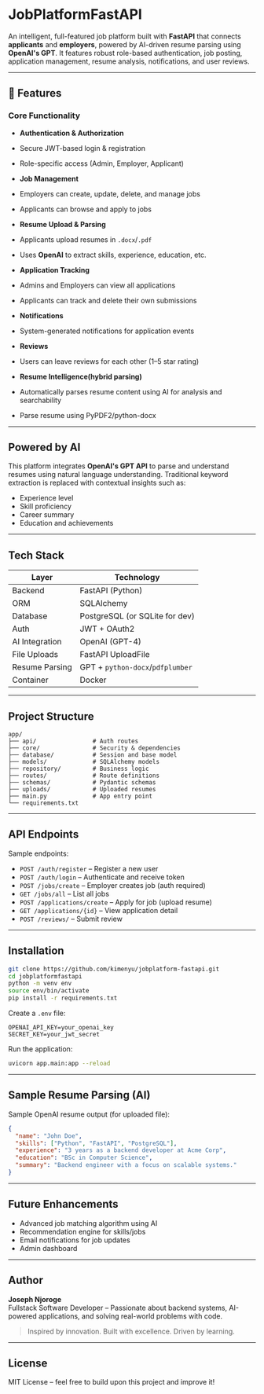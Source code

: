 #  JobPlatformFastAPI

An intelligent, full-featured job platform built with **FastAPI** that connects **applicants** and **employers**, powered by AI-driven resume parsing using **OpenAI's GPT**. It features robust role-based authentication, job posting, application management, resume analysis, notifications, and user reviews.

---
## 🚀 Features

###  Core Functionality

-  **Authentication & Authorization**
  - Secure JWT-based login & registration
  - Role-specific access (Admin, Employer, Applicant)

-  **Job Management**
  - Employers can create, update, delete, and manage jobs
  - Applicants can browse and apply to jobs

-  **Resume Upload & Parsing**
  - Applicants upload resumes in `.docx`/`.pdf`
  - Uses **OpenAI** to extract skills, experience, education, etc.

-  **Application Tracking**
  - Admins and Employers can view all applications
  - Applicants can track and delete their own submissions

-  **Notifications**
  - System-generated notifications for application events

-  **Reviews**
  - Users can leave reviews for each other (1–5 star rating)

-  **Resume Intelligence(hybrid parsing)**
  - Automatically parses resume content using AI for analysis and searchability
  - Parse resume using PyPDF2/python-docx

---

##  Powered by AI

This platform integrates **OpenAI's GPT API** to parse and understand resumes using natural language understanding. Traditional keyword extraction is replaced with contextual insights such as:

- Experience level
- Skill proficiency
- Career summary
- Education and achievements

---

##  Tech Stack

| Layer         | Technology        |
| ------------- | ----------------- |
| Backend       | FastAPI (Python)  |
| ORM           | SQLAlchemy        |
| Database      | PostgreSQL (or SQLite for dev) |
| Auth          | JWT + OAuth2      |
| AI Integration| OpenAI (GPT-4)    |
| File Uploads  | FastAPI UploadFile |
| Resume Parsing| GPT + `python-docx`/`pdfplumber` |
| Container     | Docker  |

---

##  Project Structure

```
app/
├── api/                # Auth routes
├── core/               # Security & dependencies
├── database/           # Session and base model
├── models/             # SQLAlchemy models
├── repository/         # Business logic
├── routes/             # Route definitions
├── schemas/            # Pydantic schemas
├── uploads/            # Uploaded resumes
├── main.py             # App entry point
└── requirements.txt
```

---

##  API Endpoints

Sample endpoints:

- `POST /auth/register` – Register a new user
- `POST /auth/login` – Authenticate and receive token
- `POST /jobs/create` – Employer creates job (auth required)
- `GET /jobs/all` – List all jobs
- `POST /applications/create` – Apply for job (upload resume)
- `GET /applications/{id}` – View application detail
- `POST /reviews/` – Submit review

---

##  Installation

```bash
git clone https://github.com/kimenyu/jobplatform-fastapi.git
cd jobplatformfastapi
python -m venv env
source env/bin/activate
pip install -r requirements.txt
```

Create a `.env` file:

```env
OPENAI_API_KEY=your_openai_key
SECRET_KEY=your_jwt_secret
```

Run the application:

```bash
uvicorn app.main:app --reload
```

---

##  Sample Resume Parsing (AI)

Sample OpenAI resume output (for uploaded file):

```json
{
  "name": "John Doe",
  "skills": ["Python", "FastAPI", "PostgreSQL"],
  "experience": "3 years as a backend developer at Acme Corp",
  "education": "BSc in Computer Science",
  "summary": "Backend engineer with a focus on scalable systems."
}
```

---

##  Future Enhancements

- Advanced job matching algorithm using AI
- Recommendation engine for skills/jobs
- Email notifications for job updates
- Admin dashboard

---

##  Author

**Joseph Njoroge**  
Fullstack Software Developer – Passionate about backend systems, AI-powered applications, and solving real-world problems with code.

> Inspired by innovation. Built with excellence. Driven by learning.

---

##  License

MIT License – feel free to build upon this project and improve it!
